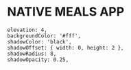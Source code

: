 # NATIVE MEALS APP

```
elevation: 4,
backgroundColor: '#fff',
shadowColor: 'black',
shadowOffset: { width: 0, height: 2 },
shadowRadius: 8,
shadowOpacity: 0.25,
```